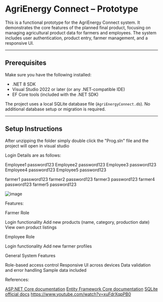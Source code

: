 # AgriEnergy Connect – Prototype

This is a functional prototype for the AgriEnergy Connect system. It demonstrates the core features of the planned final product, focusing on managing agricultural product data for farmers and employees. The system includes user authentication, product entry, farmer management, and a responsive UI.

---

## Prerequisites

Make sure you have the following installed:

- .NET 8 SDK
- Visual Studio 2022 or later (or any .NET-compatible IDE)
- EF Core tools (included with the .NET SDK)

The project uses a local SQLite database file (`AgriEnergyConnect.db`). No additional database setup or migration is required.

---

## Setup Instructions

After unzipping the folder simply double click the "Prog.sln" file and the project will open in visual studio

Login Details are as follows:

Employee1    password123
Employee2    password123
Employee3    password123
Employee4    password123
Employee5    password123

farmer1    password123
farmer2    password123
farmer3    password123
farmer4    password123
farmer5    password123

![image](https://github.com/user-attachments/assets/7802dbb7-f8bf-4f19-945f-c008356fded5)


Features:

Farmer Role

Login functionality
Add new products (name, category, production date)
View own product listings

Employee Role

Login functionality
Add new farmer profiles

General System Features

Role-based access control
Responsive UI across devices
Data validation and error handling
Sample data included

References:

[ASP.NET Core documentation](https://learn.microsoft.com/en-us/aspnet/core/?view=aspnetcore-9.0) 
[Entity Framework Core documentation](https://learn.microsoft.com/en-us/ef/core/)
[SQLite official docs](https://www.sqlite.org/docs.html)
https://www.youtube.com/watch?v=xuFdrXqpPB0 
